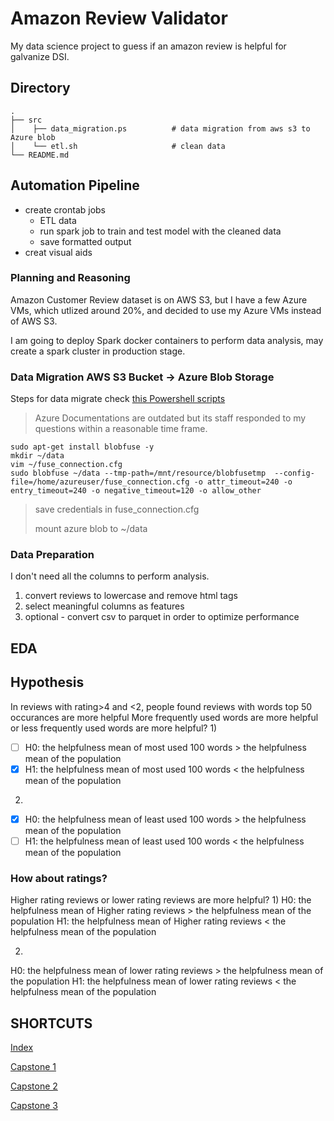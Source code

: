 # Amazon Review Validator
My data science project to guess if an amazon review is helpful for galvanize DSI. 
## Directory

    .
    ├── src     
    │    ├── data_migration.ps          # data migration from aws s3 to Azure blob
    │    └── etl.sh                     # clean data
    └── README.md

## Automation Pipeline
- create crontab jobs
    - ETL data
    - run spark job to train and test model with the cleaned data
    - save formatted output
- creat visual aids
### Planning and Reasoning
Amazon Customer Review dataset is on AWS S3, but I have a few Azure VMs, which utlized around 20%, and decided to use my Azure VMs instead of AWS S3.

I am going to deploy Spark docker containers to perform data analysis, may create a spark cluster in production stage.

### Data Migration AWS S3 Bucket -> Azure Blob Storage
Steps for data migrate check [this Powershell scripts]()
>Azure Documentations are outdated but its staff responded to my questions within a reasonable time frame.

```
sudo apt-get install blobfuse -y
mkdir ~/data
vim ~/fuse_connection.cfg
sudo blobfuse ~/data --tmp-path=/mnt/resource/blobfusetmp  --config-file=/home/azureuser/fuse_connection.cfg -o attr_timeout=240 -o entry_timeout=240 -o negative_timeout=120 -o allow_other
```
>save credentials in fuse_connection.cfg
>
>mount azure blob to ~/data
### Data Preparation
I don't need all the columns to perform analysis.
1. convert reviews to lowercase and remove html tags
2. select meaningful columns as features
3. optional - convert csv to parquet in order to optimize performance

## EDA
## Hypothesis
 In reviews with rating>4 and <2, people found reviews with words top 50 occurances are more helpful
 More frequently used words are more helpful or less frequently used words are more helpful?
 1)
 - [ ] H0: the helpfulness mean of most used 100 words > the helpfulness mean of the population
 - [x] H1: the helpfulness mean of most used 100 words < the helpfulness mean of the population
 2) 
- [x] H0: the helpfulness mean of least used 100 words > the helpfulness mean of the population
- [ ] H1: the helpfulness mean of least used 100 words < the helpfulness mean of the population
 
### How about ratings?
  Higher rating reviews or lower rating reviews are more helpful?
 1)
 H0: the helpfulness mean of Higher rating reviews > the helpfulness mean of the population
 H1: the helpfulness mean of Higher rating reviews < the helpfulness mean of the population
 
 2) 
 H0: the helpfulness mean of lower rating reviews > the helpfulness mean of the population
 H1: the helpfulness mean of lower rating reviews < the helpfulness mean of the population
 

## SHORTCUTS
[Index](https://github.com/0xd5dc/amazon-review-validator/)

[Capstone 1](https://github.com/0xd5dc/amazon-review-validator/blob/master/Capstone%201/README.md)

[Capstone 2](https://github.com/0xd5dc/amazon-review-validator/blob/master/Capstone%202/README.md)

[Capstone 3](https://github.com/0xd5dc/amazon-review-validator/blob/master/Capstone%203/README.md)